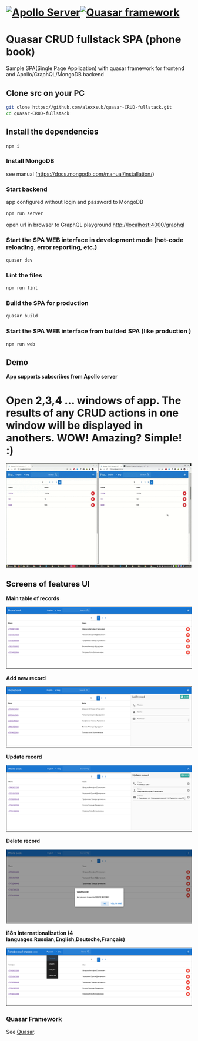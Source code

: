 # <a href='https://www.apollographql.com/'><img src='https://user-images.githubusercontent.com/841294/53402609-b97a2180-39ba-11e9-8100-812bab86357c.png' height='100' alt='Apollo Server'></a><a href='https://www.quasar.dev/'><img src='https://cdn.quasar.dev/logo/svg/quasar-logo.svg' height='100' alt='Quasar framework'></a>

# Quasar CRUD fullstack SPA (phone book)

Sample SPA(Single Page Application) with quasar framework for frontend and Apollo/GraphQL/MongoDB backend

## Clone src on your PC
```bash
git clone https://github.com/alexxsub/quasar-CRUD-fullstack.git
cd quasar-CRUD-fullstack
```
## Install the dependencies
```bash
npm i
```
### Install MongoDB

see manual (https://docs.mongodb.com/manual/installation/)  


### Start backend 
app configured without login and password to MongoDB

```bash
npm run server
```
open url in browser to GraphQL playground [http://localhost:4000/graphql](http://localhost:4000/graphql)

### Start the SPA WEB interface in development mode (hot-code reloading, error reporting, etc.)
```bash
quasar dev
```

### Lint the files
```bash
npm run lint
```

### Build the SPA for production
```bash
quasar build
```

### Start the SPA WEB interface from builded SPA (like production )
```bash
npm run web
```
## Demo
**App supports subscribes from Apollo server**

# Open 2,3,4 ... windows of app.  The results of any CRUD actions in one window will be displayed in anothers. WOW! Amazing? Simple! :)

![Output sample](https://github.com/alexxsub/quasar-CRUD-fullstack/blob/master/screenshots/sub.gif)

## Screens of features UI
**Main table of records**
<p float="left">
        <kbd>
<img src="screenshots/main.png" border="1" alt="Main screen"
        title="Main screen"  />
                </kbd>
</p>

**Add new record**
<p float="left">
	<kbd>
<img src="screenshots/add_record.png" border="1" alt="Add record"
	title="Add record"  />
		</kbd>
</p>

**Update record**
<p float="left">
	<kbd>
<img src="screenshots/update_record.png" border="1" alt="Update record"
	title="Update record"  />
		</kbd>
</p>

**Delete record**
<p float="left">
	<kbd>
<img src="screenshots/delete_record.png" border="1" alt="Delete record"
	title="Delete record"  />
		</kbd>
</p>

**i18n Internationalization (4 languages:Russian,English,Deutsche,Français)**
<p float="left">
	<kbd>
<img src="screenshots/i18n.png" border="1" alt="Internationalization"
	title="Internationalization"  />
		</kbd>
</p>


### Quasar Framework
See [Quasar](https://quasar.dev).
